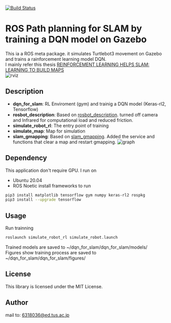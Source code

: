 [![Build Status](https://travis-ci.org/kuwabaray/ros_rl_for_slam.svg?branch=main)](https://travis-ci.org/kuwabaray/ros_rl_for_slam)
# ROS Path planning for SLAM by training a DQN model on Gazebo
This ia a ROS meta package. it simulates Turtlebot3 movement on Gazebo and trains a rainforcement learning model DQN.  
I mainly refer this thesis [REINFORCEMENT LEARNING HELPS SLAM: LEARNING TO BUILD MAPS](https://www.researchgate.net/publication/343874756_REINFORCEMENT_LEARNING_HELPS_SLAM_LEARNING_TO_BUILD_MAPS)  
![rviz](https://i.imgur.com/TcuPW83.png)
## Description
* **dqn\_for\_slam**: RL Enviroment (gym) and trainig a DQN model (Keras-rl2, Tensorflow) 
* **rosbot\_description**: Based on [rosbot\_description](https://github.com/husarion/rosbot_description). turned off camera and Infrared for computational load and reduced friction. 
* **simulate\_robot\_rl**: The entry point of training
* **simulate\_map**: Map for simulation
* **slam\_gmapping**: Based on [slam\_gmapping](https://github.com/ros-perception/slam\_gmapping). Added the service and functions that clear a map and restart gmapping.
![graph](https://i.imgur.com/MtUxYwC.png) 
## Dependency
This application don't require GPU.
I run on 
* Ubuntu 20.04 
* ROS Noetic
install frameworks to run 
```bash
pip3 install matplotlib tensorflow gym numpy keras-rl2 rospkg
pip3 install --upgrade tensorflow
```
## Usage
Run trainning 
 ```bash
roslaunch simulate_robot_rl simulate_robot.launch
```
Trained models are saved to ~/dqn\_for\_slam/dqn\_for\_slam/models/  
Figures show training process are saved to ~/dqn\_for\_slam/dqn\_for\_slam/figures/
## License
This library is licensed under the MIT License.

## Author
mail to: 6318036@ed.tus.ac.jp


